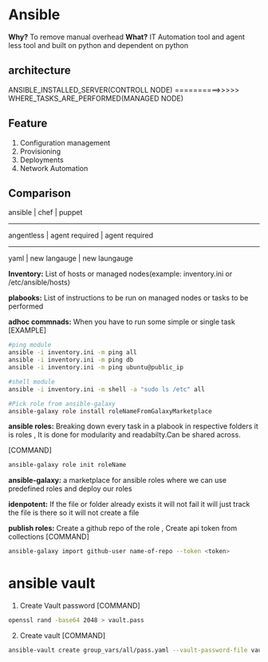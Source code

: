 # Ansible

**Why?** To remove manual overhead
**What?** IT Automation tool and agent less tool and built on python and dependent on python

## architecture
ANSIBLE_INSTALLED_SERVER(CONTROLL NODE) ==========>>>>>  WHERE_TASKS_ARE_PERFORMED(MANAGED NODE)
           
## Feature
1. Configuration management
2. Provisioning
3. Deployments
4. Network Automation

## Comparison   
ansible     |  chef              |  puppet
__________________________________________________
angentless  |  agent required    | agent required
___________________________________________________
yaml        |  new langauge      |  new laungauge 


**Inventory:** List of hosts or managed nodes(example: inventory.ini or /etc/ansible/hosts)

**plabooks:** List of instructions to be run on managed nodes or tasks to be performed 

**adhoc commnads:** When you have to run some simple or single task 
[EXAMPLE]
```bash
#ping module
ansible -i inventory.ini -m ping all
ansible -i inventory.ini -m ping db
ansible -i inventory.ini -m ping ubuntu@public_ip

#shell module
ansible -i inventory.ini -m shell -a "sudo ls /etc" all

#Pick role from ansible-galaxy
ansible-galaxy role install roleNameFromGalaxyMarketplace
```

**ansible roles:** Breaking down every task in a plabook in respective folders it is roles , It is done for 
modularity and readabilty.Can be shared across.

[COMMAND]

```bash
ansible-galaxy role init roleName
```

**ansible-galaxy:** a marketplace for ansible roles where we can use predefined roles and deploy our roles

**idenpotent:** If the file or folder already exists it will not fail it will just track the file is there so it will
not create a file 

**publish roles:** Create a github repo of the role , Create api token from collections
[COMMAND]

```bash
ansible-galaxy import github-user name-of-repo --token <token>
```

# ansible vault
1. Create Vault password 
[COMMAND]

```bash
openssl rand -base64 2048 > vault.pass
```

2. Create vault
[COMMAND]

```bash
ansible-vault create group_vars/all/pass.yaml --vault-password-file vault.pass
```
